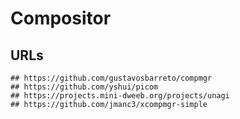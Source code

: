 Compositor
==========

## URLs

    ## https://github.com/gustavosbarreto/compmgr
    ## https://github.com/yshui/picom
    ## https://projects.mini-dweeb.org/projects/unagi
    ## https://github.com/jmanc3/xcompmgr-simple
